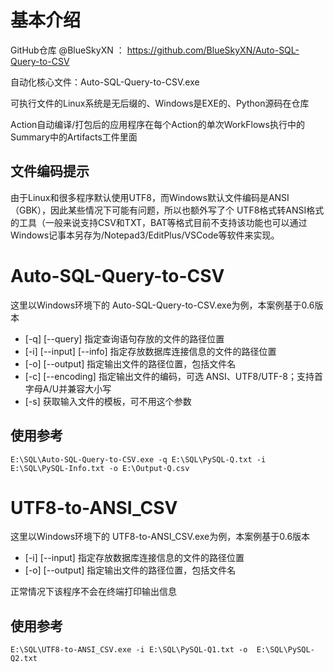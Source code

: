# 基本介绍
GitHub仓库 @BlueSkyXN
： https://github.com/BlueSkyXN/Auto-SQL-Query-to-CSV


自动化核心文件：Auto-SQL-Query-to-CSV.exe 

可执行文件的Linux系统是无后缀的、Windows是EXE的、Python源码在仓库

Action自动编译/打包后的应用程序在每个Action的单次WorkFlows执行中的Summary中的Artifacts工件里面

## 文件编码提示

由于Linux和很多程序默认使用UTF8，而Windows默认文件编码是ANSI（GBK），因此某些情况下可能有问题，所以也额外写了个 UTF8格式转ANSI格式的工具（一般来说支持CSV和TXT，BAT等格式目前不支持该功能也可以通过Windows记事本另存为/Notepad3/EditPlus/VSCode等软件来实现。

# Auto-SQL-Query-to-CSV
这里以Windows环境下的 Auto-SQL-Query-to-CSV.exe为例，本案例基于0.6版本

- [-q] [--query] 指定查询语句存放的文件的路径位置
- [-i] [--input] [--info] 指定存放数据库连接信息的文件的路径位置
- [-o] [--output] 指定输出文件的路径位置，包括文件名
- [-c] [--encoding] 指定输出文件的编码，可选 ANSI、UTF8/UTF-8；支持首字母A/U并兼容大小写
- [-s] 获取输入文件的模板，可不用这个参数

## 使用参考

```E:\SQL\Auto-SQL-Query-to-CSV.exe -q E:\SQL\PySQL-Q.txt -i E:\SQL\PySQL-Info.txt -o E:\Output-Q.csv```

# UTF8-to-ANSI_CSV
这里以Windows环境下的 UTF8-to-ANSI_CSV.exe为例，本案例基于0.6版本

- [-i] [--input] 指定存放数据库连接信息的文件的路径位置
- [-o] [--output] 指定输出文件的路径位置，包括文件名

正常情况下该程序不会在终端打印输出信息

## 使用参考

```E:\SQL\UTF8-to-ANSI_CSV.exe -i E:\SQL\PySQL-Q1.txt -o  E:\SQL\PySQL-Q2.txt```